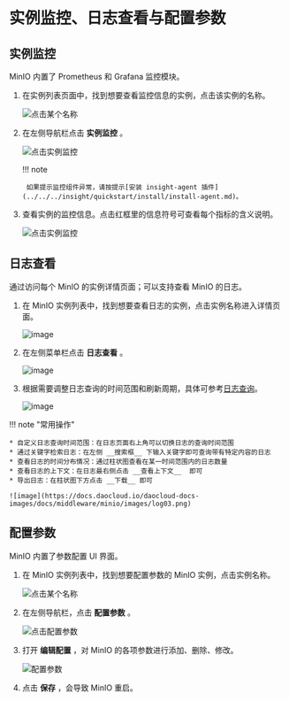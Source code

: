 # 实例监控、日志查看与配置参数

## 实例监控

MinIO 内置了 Prometheus 和 Grafana 监控模块。

1. 在实例列表页面中，找到想要查看监控信息的实例，点击该实例的名称。

    ![点击某个名称](https://docs.daocloud.io/daocloud-docs-images/docs/middleware/minio/images/view01.png)

2. 在左侧导航栏点击 __实例监控__ 。

    ![点击实例监控](https://docs.daocloud.io/daocloud-docs-images/docs/middleware/minio/images/insight01.png)

    !!! note

        如果提示监控组件异常，请按提示[安装 insight-agent 插件](../../../insight/quickstart/install/install-agent.md)。

3. 查看实例的监控信息。点击红框里的信息符号可查看每个指标的含义说明。

    ![点击实例监控](https://docs.daocloud.io/daocloud-docs-images/docs/middleware/minio/images/insight02.png)

## 日志查看

通过访问每个 MinIO 的实例详情页面；可以支持查看 MinIO 的日志。

1. 在 MinIO 实例列表中，找到想要查看日志的实例，点击实例名称进入详情页面。

    ![image](https://docs.daocloud.io/daocloud-docs-images/docs/middleware/minio/images/log01.png)

2. 在左侧菜单栏点击 __日志查看__ 。

    ![image](https://docs.daocloud.io/daocloud-docs-images/docs/middleware/minio/images/log02.png)

3. 根据需要调整日志查询的时间范围和刷新周期，具体可参考[日志查询](../../../insight/user-guide/data-query/log.md)。

    ![image](https://docs.daocloud.io/daocloud-docs-images/docs/middleware/minio/images/log04.png)

!!! note "常用操作"

    * 自定义日志查询时间范围：在日志页面右上角可以切换日志的查询时间范围
    * 通过关键字检索日志：在左侧 __搜索框__ 下输入关键字即可查询带有特定内容的日志
    * 查看日志的时间分布情况：通过柱状图查看在某一时间范围内的日志数量
    * 查看日志的上下文：在日志最右侧点击 __查看上下文__  即可
    * 导出日志：在柱状图下方点击 __下载__ 即可

    ![image](https://docs.daocloud.io/daocloud-docs-images/docs/middleware/minio/images/log03.png)

## 配置参数

MinIO 内置了参数配置 UI 界面。

1. 在 MinIO 实例列表中，找到想要配置参数的 MinIO 实例，点击实例名称。

    ![点击某个名称](https://docs.daocloud.io/daocloud-docs-images/docs/middleware/minio/images/view01.png)

2. 在左侧导航栏，点击 __配置参数__ 。

    ![点击配置参数](https://docs.daocloud.io/daocloud-docs-images/docs/middleware/minio/images/view02.png)

3. 打开 __编辑配置__ ，对 MinIO 的各项参数进行添加、删除、修改。

    ![配置参数](https://docs.daocloud.io/daocloud-docs-images/docs/middleware/minio/images/view03.png)

4. 点击 __保存__ ，会导致 MinIO 重启。

